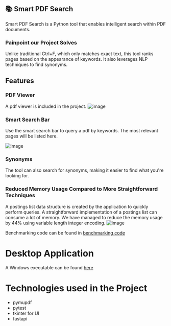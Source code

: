 ## 📚 Smart PDF Search

Smart PDF Search is a Python tool that enables intelligent search within PDF documents. 

### Painpoint our Project Solves
Unlike traditional Ctrl+F, which only matches exact text, this tool ranks pages based on the appearance of keywords. It also leverages NLP techniques to find synonyms.

## Features

### PDF Viewer
A pdf viewer is included in the project.
![image](https://github.com/user-attachments/assets/95d624d1-f6f8-4994-8cc0-b0156560dc8a)

### Smart Search Bar

Use the smart search bar to query a pdf by keywords. The most relevant pages will be listed here. 

![image](https://github.com/user-attachments/assets/56954926-bd96-4e59-8842-6ba5568af863)


### Synonyms
The tool can also search for synonyms, making it easier to find what you're looking for.



### Reduced Memory Usage Compared to More Straightforward Techniques
A postings list data structure is created by the application to quickly perform queries. A straightforward implementation of a postings list can consume a lot of memory. We have managed to reduce the memory usage by 44% using variable length integer encoding.
![image](https://github.com/user-attachments/assets/c19f5751-d44b-4ff8-af54-be6821e268be)

Benchmarking code can be found in [benchmarking code](tests/benchmark_tests)

# Desktop Application

A Windows executable can be found [here](https://drive.google.com/file/d/1xATFucXB8-Kin1iGnrnCvNjnCp01Qd0H/view?usp=sharing)

# Technologies used in the Project
- pymupdf
- pytest
- tkinter for UI
- fastapi
